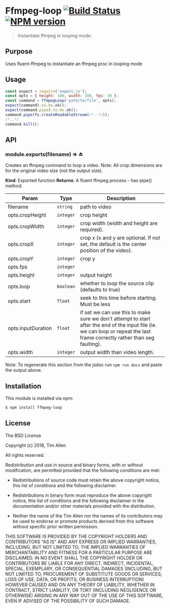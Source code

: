 # Ffmpeg-loop [![Build Status](https://secure.travis-ci.org/noblesamurai/ffmpeg-loop.png?branch=master)](http://travis-ci.org/noblesamurai/ffmpeg-loop) [![NPM version](https://badge-me.herokuapp.com/api/npm/ffmpeg-loop.png)](http://badges.enytc.com/for/npm/ffmpeg-loop)

> Instantiate ffmpeg in looping mode.

## Purpose
Uses fluent-ffmpeg to instantiate an ffmpeg proc in looping mode

## Usage

```js
const expect = require('expect.js');
const opts = { height: 100, width: 100, fps: 30 };
const command = ffmpegLoop('path/to/file', opts);
expect(command).to.be.ok();
expect(command.pipe).to.be.ok();
command.pipe(fs.createReadableStream(/*..*/));
/*..*/
command.kill();

```

## API

<a name="exp_module_ffmpeg-loop--module.exports"></a>

### module.exports(filename) ⇒ ⏏
Creates an ffmpeg command to loop a video.
Note: All crop dimensions are for the original video size (not the output
size).

**Kind**: Exported function
**Returns**: A fluent ffmpeg process - has pipe() method.

| Param | Type | Description |
| --- | --- | --- |
| filename | <code>string</code> | path to video |
| opts.cropHeight | <code>integer</code> | crop height |
| opts.cropWidth | <code>integer</code> | crop width (width and height are required). |
| opts.cropX | <code>integer</code> | crop x (x and y are optional. If not set, the   default is the center position of the video). |
| opts.cropY | <code>integer</code> | crop y |
| opts.fps | <code>integer</code> |  |
| opts.height | <code>integer</code> | output height |
| opts.loop | <code>boolean</code> | whether to loop the source clip (defaults to true) |
| opts.start | <code>float</code> | seek to this time before starting. Must be less |
| opts.inputDuration | <code>float</code> | if set we can use this to make sure we don't attempt to start after the end of the input file (ie. we can loop or repeat the last frame correctly rather than seg faulting). |
| opts.width | <code>integer</code> | output width than video length. |

Note: To regenerate this section from the jsdoc run `npm run docs` and paste
the output above.

## Installation

This module is installed via npm:

``` bash
$ npm install ffmpeg-loop
```
## License

The BSD License

Copyright (c) 2018, Tim Allen

All rights reserved.

Redistribution and use in source and binary forms, with or without modification,
are permitted provided that the following conditions are met:

* Redistributions of source code must retain the above copyright notice, this
  list of conditions and the following disclaimer.

* Redistributions in binary form must reproduce the above copyright notice, this
  list of conditions and the following disclaimer in the documentation and/or
  other materials provided with the distribution.

* Neither the name of the Tim Allen nor the names of its
  contributors may be used to endorse or promote products derived from
  this software without specific prior written permission.

THIS SOFTWARE IS PROVIDED BY THE COPYRIGHT HOLDERS AND CONTRIBUTORS "AS IS" AND
ANY EXPRESS OR IMPLIED WARRANTIES, INCLUDING, BUT NOT LIMITED TO, THE IMPLIED
WARRANTIES OF MERCHANTABILITY AND FITNESS FOR A PARTICULAR PURPOSE ARE
DISCLAIMED. IN NO EVENT SHALL THE COPYRIGHT HOLDER OR CONTRIBUTORS BE LIABLE FOR
ANY DIRECT, INDIRECT, INCIDENTAL, SPECIAL, EXEMPLARY, OR CONSEQUENTIAL DAMAGES
(INCLUDING, BUT NOT LIMITED TO, PROCUREMENT OF SUBSTITUTE GOODS OR SERVICES;
LOSS OF USE, DATA, OR PROFITS; OR BUSINESS INTERRUPTION) HOWEVER CAUSED AND ON
ANY THEORY OF LIABILITY, WHETHER IN CONTRACT, STRICT LIABILITY, OR TORT
(INCLUDING NEGLIGENCE OR OTHERWISE) ARISING IN ANY WAY OUT OF THE USE OF THIS
SOFTWARE, EVEN IF ADVISED OF THE POSSIBILITY OF SUCH DAMAGE.


